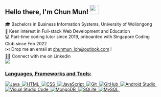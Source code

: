 ## Hello there, I'm Chun Mun! <img src="https://raw.githubusercontent.com/MartinHeinz/MartinHeinz/master/wave.gif" width="30px"> <br/>
🎓 Bachelors in Business Information Systems, University of Wollongong <br/>
👀 Keen interest in Full-stack Web Development and Education <br>
💻 Part-time coding tutor since 2019, onboarded with Singapore Coding Club since Feb 2022 <br/>
✉️ Drop me an email at chunmun_loh@outlook.com ! <br/>
🤝🏻 Connect with me on Linkedin &nbsp; <a href="https://linkedin.com/in/lcm98" target="_blank"> <br/>
  <img src="https://img.shields.io/badge/Loh%20Chun%20Mun-0077B5?style=for-the-badge&logo=linkedin&logoColor=white" />

### Languages, Frameworks and Tools:
![Java](https://img.shields.io/badge/-Java-05122A?style=flat&logo=Java&logoColor=FFA518)&nbsp;
![HTML](https://img.shields.io/badge/-HTML-05122A?style=flat&logo=HTML5)&nbsp;
![CSS](https://img.shields.io/badge/-CSS-05122A?style=flat&logo=CSS3&logoColor=1572B6)&nbsp;
![JavaScript](https://img.shields.io/badge/-JavaScript-05122A?style=flat&logo=JavaScript)&nbsp;
![Git](https://img.shields.io/badge/-Git-05122A?style=flat&logo=git)&nbsp;
![GitHub](https://img.shields.io/badge/-GitHub-05122A?style=flat&logo=github)&nbsp;
![Android Studio](https://img.shields.io/badge/-Android%20Studio-05122A?style=flat&logo=android-studio)&nbsp;
![Visual Studio Code](https://img.shields.io/badge/-Visual%20Studio%20Code-05122A?style=flat&logo=visual-studio-code&logoColor=007ACC)&nbsp;
![MongoDB](https://img.shields.io/badge/-MongoDB-05122A?style=flat&logo=mongodb)&nbsp;
![SQLite](https://img.shields.io/badge/-SQLite-05122A?style=flat&logo=sqlite&logoColor=007ACC)&nbsp;
![MySQL](https://img.shields.io/badge/-MySQL-05122A?style=flat&logo=mySQL)&nbsp;
